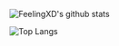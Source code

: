 

![FeelingXD's github stats](https://github-readme-stats.vercel.app/api?username=FeelingXD&show_icons=true&theme=tokyonight)


![Top Langs](https://github-readme-stats.vercel.app/api/top-langs/?username=FeelingXD&layout=compact&theme=tokyonight)
<!-- ![Img](https://media.csesoc.org.au/content/images/2021/10/Screen-Shot-2021-10-20-at-20.09.33.png)
 -->
